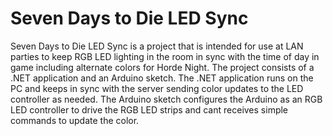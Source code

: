 # Seven Days to Die LED Sync
Seven Days to Die LED Sync is a project that is intended for use at LAN parties to keep RGB LED lighting in the room in sync with the time of day in game including alternate colors for Horde Night.  The project consists of a .NET application and an Arduino sketch.  The .NET application runs on the PC and keeps in sync with the server sending color updates to the LED controller as needed.  The Arduino sketch configures the Arduino as an RGB LED controller to drive the RGB LED strips and cant receives simple commands to update the color.
